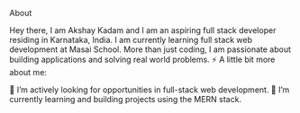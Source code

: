 About

Hey there, I am Akshay Kadam and I am an aspiring full stack developer residing in Karnataka, India. I am currently learning full stack web development at Masai School. More than just coding, I am passionate about building applications and solving real world problems.
⚡ A little bit more about me:

👯 I’m actively looking for opportunities in full-stack web development.
🌱 I’m currently learning and building projects using the MERN stack.



